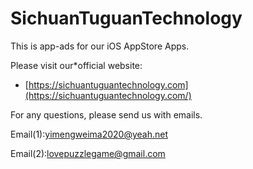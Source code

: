 # SichuanTuguanTechnology

This is app-ads for our iOS AppStore Apps.

Please visit our*official website:
* [https://sichuantuguantechnology.com](https://sichuantuguantechnology.com/)

For any questions, please send us with emails.

Email(1):yimengweima2020@yeah.net

Email(2):lovepuzzlegame@gmail.com
